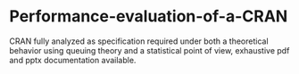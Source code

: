 # Performance-evaluation-of-a-CRAN

CRAN fully analyzed as specification required under both a theoretical behavior using queuing theory and a statistical point of view,  exhaustive pdf and pptx documentation available.

